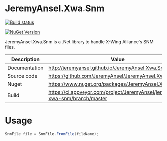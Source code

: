# JeremyAnsel.Xwa.Snm

[![Build status](https://ci.appveyor.com/api/projects/status/qcymbrb0y99n6j2h/branch/master?svg=true)](https://ci.appveyor.com/project/JeremyAnsel/jeremyansel-xwa-snm/branch/master)

[![NuGet Version](https://img.shields.io/nuget/v/JeremyAnsel.Xwa.Snm)](https://www.nuget.org/packages/JeremyAnsel.Xwa.Snm)

JeremyAnsel.Xwa.Snm is a .Net library to handle X-Wing Alliance's SNM files.

Description     | Value
----------------|----------------
Documentation   | http://jeremyansel.github.io/JeremyAnsel.Xwa.Snm
Source code     | https://github.com/JeremyAnsel/JeremyAnsel.Xwa.Snm
Nuget           | https://www.nuget.org/packages/JeremyAnsel.Xwa.Snm
Build           | https://ci.appveyor.com/project/JeremyAnsel/jeremyansel-xwa-snm/branch/master

# Usage

```csharp
SnmFile file = SnmFile.FromFile(fileName);
```
